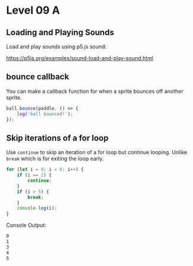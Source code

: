 # Level 09 A

## Loading and Playing Sounds

Load and play sounds using p5.js sound:

https://p5js.org/examples/sound-load-and-play-sound.html

## bounce callback

You can make a callback function for when a sprite bounces off another sprite.

```js
ball.bounce(paddle, () => {
	log('ball bounced!');
});
```

## Skip iterations of a for loop

Use `continue` to skip an iteration of a for loop but continue looping. Unlike `break` which is for exiting the loop early.

```js
for (let i = 0; i < 8; i++) {
	if (i == 2) {
		continue;
	}
	if (i > 5) {
		break;
	}
	console.log(i);
}
```

Console Output:

```txt
0
1
3
4
5
```
